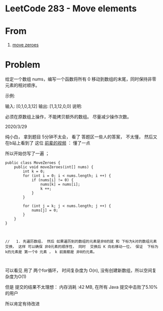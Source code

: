 # LeetCode 283 - Move elements 

# **From** 
1. [move zeroes](https://leetcode-cn.com/problems/move-zeroes/)

<!-- more -->
# **Problem**


给定一个数组 nums，编写一个函数将所有 0 移动到数组的末尾，同时保持非零元素的相对顺序。

示例:

输入: [0,1,0,3,12]
输出: [1,3,12,0,0]
说明:

必须在原数组上操作，不能拷贝额外的数组。
尽量减少操作次数。


2020/3/29 

纯小白， 拿到题目 5分钟不太会， 看了 答题区一些人的答案， 不太懂， 然后又在b站上看到了 这位 [前辈的视频](https://www.bilibili.com/video/BV1XJ41157Eb?from=search&seid=16325579222567466791) ： 懂了一点  


所以开始仿写了一遍 ；


```
public class MoveZeroes {
	public void moveZeroes(int[] nums) {
		int k = 0;
		for (int i = 0; i < nums.length; i ++) {
			if (nums[i] != 0) {
				nums[k] = nums[i];
				k ++;
			}
		}

		for (int j = k; j < nums.length; j ++) {
			nums[j] = 0;
		}
	}
}



//   1. 先遍历数组， 然后 如果遍历到的数组的元素是非0的就 和 下标为k对的数组元素 交换， 这样 可以确保 非0元素的顺序性， 同时  交换后 K 向右移动一位， 保证  下标为k的元素是 第一个0 元素 ， k 前面都是 非0的元素。 



```
可以看见  用了 两个for循环，   时间复杂度为  O(n), 没有创建新数组，所以空间复杂度为O(1)


但是  提交的结果不太理想： 内存消耗 :42 MB, 在所有 Java 提交中击败了5.10%的用户


所以肯定有待改进